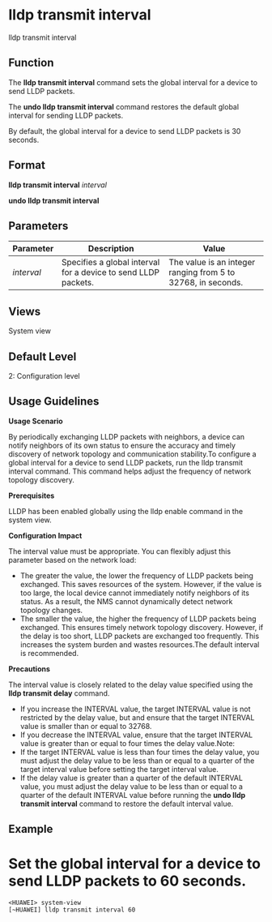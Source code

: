 lldp transmit interval
======================

lldp transmit interval

Function
--------



The **lldp transmit interval** command sets the global interval for a device to send LLDP packets.

The **undo lldp transmit interval** command restores the default global interval for sending LLDP packets.



By default, the global interval for a device to send LLDP packets is 30 seconds.


Format
------

**lldp transmit interval** *interval*

**undo lldp transmit interval**


Parameters
----------

| Parameter | Description | Value |
| --- | --- | --- |
| *interval* | Specifies a global interval for a device to send LLDP packets. | The value is an integer ranging from 5 to 32768, in seconds. |



Views
-----

System view


Default Level
-------------

2: Configuration level


Usage Guidelines
----------------

**Usage Scenario**



By periodically exchanging LLDP packets with neighbors, a device can notify neighbors of its own status to ensure the accuracy and timely discovery of network topology and communication stability.To configure a global interval for a device to send LLDP packets, run the lldp transmit interval command. This command helps adjust the frequency of network topology discovery.



**Prerequisites**



LLDP has been enabled globally using the lldp enable command in the system view.



**Configuration Impact**

The interval value must be appropriate. You can flexibly adjust this parameter based on the network load:

* The greater the value, the lower the frequency of LLDP packets being exchanged. This saves resources of the system. However, if the value is too large, the local device cannot immediately notify neighbors of its status. As a result, the NMS cannot dynamically detect network topology changes.
* The smaller the value, the higher the frequency of LLDP packets being exchanged. This ensures timely network topology discovery. However, if the delay is too short, LLDP packets are exchanged too frequently. This increases the system burden and wastes resources.The default interval is recommended.

**Precautions**

The interval value is closely related to the delay value specified using the **lldp transmit delay** command.

* If you increase the INTERVAL value, the target INTERVAL value is not restricted by the delay value, but and ensure that the target INTERVAL value is smaller than or equal to 32768.
* If you decrease the INTERVAL value, ensure that the target INTERVAL value is greater than or equal to four times the delay value.Note:
* If the target INTERVAL value is less than four times the delay value, you must adjust the delay value to be less than or equal to a quarter of the target interval value before setting the target interval value.
* If the delay value is greater than a quarter of the default INTERVAL value, you must adjust the delay value to be less than or equal to a quarter of the default INTERVAL value before running the **undo lldp transmit interval** command to restore the default interval value.


Example
-------

# Set the global interval for a device to send LLDP packets to 60 seconds.
```
<HUAWEI> system-view
[~HUAWEI] lldp transmit interval 60

```